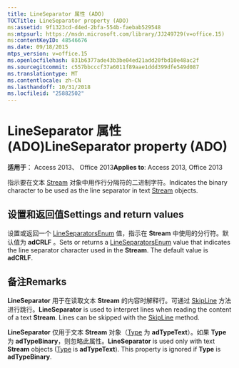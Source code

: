 ```yaml
---
title: LineSeparator 属性 (ADO)
TOCTitle: LineSeparator property (ADO)
ms:assetid: 9f1323cd-d4ed-2bfa-554b-faebab529548
ms:mtpsurl: https://msdn.microsoft.com/library/JJ249729(v=office.15)
ms:contentKeyID: 48546676
ms.date: 09/18/2015
mtps_version: v=office.15
ms.openlocfilehash: 831b6377ade43b3be04ed21add20fbd10e48ac2f
ms.sourcegitcommit: c557bbcccf37a6011f89aae1ddd399dfe549d087
ms.translationtype: MT
ms.contentlocale: zh-CN
ms.lasthandoff: 10/31/2018
ms.locfileid: "25882502"
---
```

# <a name="lineseparator-property-ado"></a><span data-ttu-id="e22e9-102">LineSeparator 属性 (ADO)</span><span class="sxs-lookup"><span data-stu-id="e22e9-102">LineSeparator property (ADO)</span></span>


<span data-ttu-id="e22e9-103">**适用于**： Access 2013、 Office 2013</span><span class="sxs-lookup"><span data-stu-id="e22e9-103">**Applies to**: Access 2013, Office 2013</span></span>

<span data-ttu-id="e22e9-104">指示要在文本 [Stream](stream-object-ado.md) 对象中用作行分隔符的二进制字符。</span><span class="sxs-lookup"><span data-stu-id="e22e9-104">Indicates the binary character to be used as the line separator in text [Stream](stream-object-ado.md) objects.</span></span>

## <a name="settings-and-return-values"></a><span data-ttu-id="e22e9-105">设置和返回值</span><span class="sxs-lookup"><span data-stu-id="e22e9-105">Settings and return values</span></span>

<span data-ttu-id="e22e9-p101">设置或返回一个 [LineSeparatorsEnum](lineseparatorsenum.md) 值，指示在 **Stream** 中使用的分行符。默认值为 **adCRLF** 。</span><span class="sxs-lookup"><span data-stu-id="e22e9-p101">Sets or returns a [LineSeparatorsEnum](lineseparatorsenum.md) value that indicates the line separator character used in the **Stream**. The default value is **adCRLF**.</span></span>

## <a name="remarks"></a><span data-ttu-id="e22e9-108">备注</span><span class="sxs-lookup"><span data-stu-id="e22e9-108">Remarks</span></span>

<span data-ttu-id="e22e9-p102">**LineSeparator** 用于在读取文本 **Stream** 的内容时解释行。可通过 [SkipLine](skipline-method-ado.md) 方法进行跳行。</span><span class="sxs-lookup"><span data-stu-id="e22e9-p102">**LineSeparator** is used to interpret lines when reading the content of a text **Stream**. Lines can be skipped with the [SkipLine](skipline-method-ado.md) method.</span></span>

<span data-ttu-id="e22e9-p103">**LineSeparator** 仅用于文本 **Stream** 对象（[Type](type-property-ado-stream.md) 为 **adTypeText**）。如果 **Type** 为 **adTypeBinary**，则忽略此属性。</span><span class="sxs-lookup"><span data-stu-id="e22e9-p103">**LineSeparator** is used only with text **Stream** objects ([Type](type-property-ado-stream.md) is **adTypeText**). This property is ignored if **Type** is **adTypeBinary**.</span></span>

